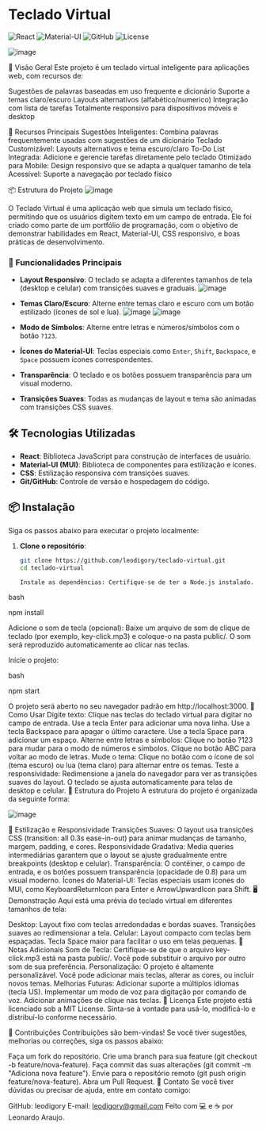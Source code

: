 # Teclado Virtual 

![React](https://img.shields.io/badge/React-18.2.0-61DAFB?style=for-the-badge&logo=react&logoColor=white)
![Material-UI](https://img.shields.io/badge/Material--UI-5.15.0-0081CB?style=for-the-badge&logo=mui&logoColor=white)
![GitHub](https://img.shields.io/badge/GitHub-Repository-181717?style=for-the-badge&logo=github&logoColor=white)
![License](https://img.shields.io/badge/License-MIT-green?style=for-the-badge)

![image](https://github.com/user-attachments/assets/01b4f1d6-c1c8-4774-9371-3cab01353949)

📌 Visão Geral
Este projeto é um teclado virtual inteligente para aplicações web, com recursos de:

Sugestões de palavras baseadas em uso frequente e dicionário
Suporte a temas claro/escuro
Layouts alternativos (alfabético/numerico)
Integração com lista de tarefas
Totalmente responsivo para dispositivos móveis e desktop

🚀 Recursos Principais
Sugestões Inteligentes: Combina palavras frequentemente usadas com sugestões de um dicionário
Teclado Customizável: Layouts alternativos e tema escuro/claro
To-Do List Integrada: Adicione e gerencie tarefas diretamente pelo teclado
Otimizado para Mobile: Design responsivo que se adapta a qualquer tamanho de tela
Acessível: Suporte a navegação por teclado físico

📦 Estrutura do Projeto
![image](https://github.com/user-attachments/assets/0aae0319-df5f-4952-84a0-1d263df723b4)


O Teclado Virtual é uma aplicação web que simula um teclado físico, permitindo que os usuários digitem texto em um campo de entrada. Ele foi criado como parte de um portfólio de programação, com o objetivo de demonstrar habilidades em React, Material-UI, CSS responsivo, e boas práticas de desenvolvimento.

### 🎯 Funcionalidades Principais

- **Layout Responsivo**: O teclado se adapta a diferentes tamanhos de tela (desktop e celular) com transições suaves e graduais.
![image](https://github.com/user-attachments/assets/9d2017ad-e3e6-4c32-8087-9f5a672bfde2)



- **Temas Claro/Escuro**: Alterne entre temas claro e escuro com um botão estilizado (ícones de sol e lua).
  ![image](https://github.com/user-attachments/assets/cedaae25-98da-49a6-808f-76e57c0aa903)
![image](https://github.com/user-attachments/assets/8a6128de-e8eb-4c10-87c3-e1fdab7f8339)


 - **Modo de Símbolos**: Alterne entre letras e números/símbolos com o botão `?123`.
- **Ícones do Material-UI**: Teclas especiais como `Enter`, `Shift`, `Backspace`, e `Space` possuem ícones correspondentes.
- **Transparência**: O teclado e os botões possuem transparência para um visual moderno.
- **Transições Suaves**: Todas as mudanças de layout e tema são animadas com transições CSS suaves.

## 🛠️ Tecnologias Utilizadas

- **React**: Biblioteca JavaScript para construção de interfaces de usuário.
- **Material-UI (MUI)**: Biblioteca de componentes para estilização e ícones.
- **CSS**: Estilização responsiva com transições suaves.
- **Git/GitHub**: Controle de versão e hospedagem do código.

## 📦 Instalação

Siga os passos abaixo para executar o projeto localmente:

1. **Clone o repositório**:
   ```bash
   git clone https://github.com/leodigory/teclado-virtual.git
   cd teclado-virtual

   Instale as dependências: Certifique-se de ter o Node.js instalado. Em seguida, execute:
bash

npm install

Adicione o som de tecla (opcional):
Baixe um arquivo de som de clique de teclado (por exemplo, key-click.mp3) e coloque-o na pasta public/.
O som será reproduzido automaticamente ao clicar nas teclas.

Inicie o projeto:

bash

npm start

O projeto será aberto no seu navegador padrão em http://localhost:3000.
🚀 Como Usar
Digite texto:
Clique nas teclas do teclado virtual para digitar no campo de entrada.
Use a tecla Enter para adicionar uma nova linha.
Use a tecla Backspace para apagar o último caractere.
Use a tecla Space para adicionar um espaço.
Alterne entre letras e símbolos:
Clique no botão ?123 para mudar para o modo de números e símbolos.
Clique no botão ABC para voltar ao modo de letras.
Mude o tema:
Clique no botão com o ícone de sol (tema escuro) ou lua (tema claro) para alternar entre os temas.
Teste a responsividade:
Redimensione a janela do navegador para ver as transições suaves do layout.
O teclado se ajusta automaticamente para telas de desktop e celular.
📐 Estrutura do Projeto
A estrutura do projeto é organizada da seguinte forma:

![image](https://github.com/user-attachments/assets/5d0edb56-d3df-4e91-a753-b5427f0c5afc)



🎨 Estilização e Responsividade
Transições Suaves: O layout usa transições CSS (transition: all 0.3s ease-in-out) para animar mudanças de tamanho, margem, padding, e cores.
Responsividade Gradativa: Media queries intermediárias garantem que o layout se ajuste gradualmente entre breakpoints (desktop e celular).
Transparência: O contêiner, o campo de entrada, e os botões possuem transparência (opacidade de 0.8) para um visual moderno.
Ícones do Material-UI: Teclas especiais usam ícones do MUI, como KeyboardReturnIcon para Enter e ArrowUpwardIcon para Shift.
🖥️ Demonstração
Aqui está uma prévia do teclado virtual em diferentes tamanhos de tela:

Desktop:
Layout fixo com teclas arredondadas e bordas suaves.
Transições suaves ao redimensionar a tela.
Celular:
Layout compacto com teclas bem espaçadas.
Tecla Space maior para facilitar o uso em telas pequenas.
📝 Notas Adicionais
Som de Tecla: Certifique-se de que o arquivo key-click.mp3 está na pasta public/. Você pode substituir o arquivo por outro som de sua preferência.
Personalização: O projeto é altamente personalizável. Você pode adicionar mais teclas, alterar as cores, ou incluir novos temas.
Melhorias Futuras:
Adicionar suporte a múltiplos idiomas (tecla US).
Implementar um modo de voz para digitação por comando de voz.
Adicionar animações de clique nas teclas.
📜 Licença
Este projeto está licenciado sob a MIT License. Sinta-se à vontade para usá-lo, modificá-lo e distribuí-lo conforme necessário.

🤝 Contribuições
Contribuições são bem-vindas! Se você tiver sugestões, melhorias ou correções, siga os passos abaixo:

Faça um fork do repositório.
Crie uma branch para sua feature (git checkout -b feature/nova-feature).
Faça commit das suas alterações (git commit -m "Adiciona nova feature").
Envie para o repositório remoto (git push origin feature/nova-feature).
Abra um Pull Request.
📧 Contato
Se você tiver dúvidas ou precisar de ajuda, entre em contato comigo:

GitHub: leodigory
E-mail: leodigory@gmail.com
Feito com 💻 e ☕ por Leonardo Araujo.
